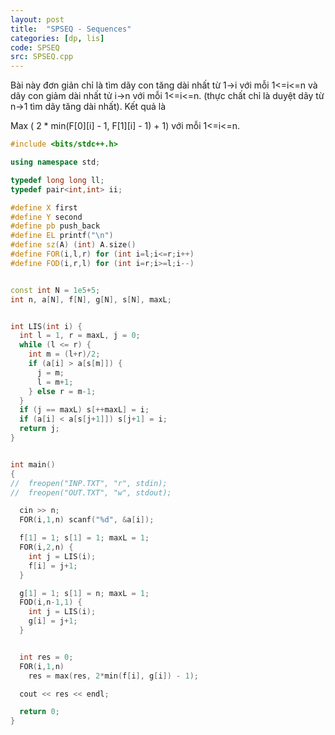 ```yaml
---
layout: post
title:  "SPSEQ - Sequences"
categories: [dp, lis]
code: SPSEQ
src: SPSEQ.cpp
---
```


Bài này đơn giản chỉ là tìm dãy con tăng dài nhất từ 1->i với mỗi 1<=i<=n và dãy con giảm dài nhất tử i->n với mỗi 1<=i<=n. (thực chất chỉ là duyệt dãy từ n->1 tìm dãy tăng dài nhất). Kết quả là 

Max ( 2 * min(F[0][i] - 1, F[1][i] - 1) + 1) với mỗi 1<=i<=n.


```cpp
#include <bits/stdc++.h>

using namespace std;

typedef long long ll;
typedef pair<int,int> ii;

#define X first
#define Y second
#define pb push_back
#define EL printf("\n")
#define sz(A) (int) A.size()
#define FOR(i,l,r) for (int i=l;i<=r;i++)
#define FOD(i,r,l) for (int i=r;i>=l;i--)


const int N = 1e5+5;
int n, a[N], f[N], g[N], s[N], maxL;


int LIS(int i) {
  int l = 1, r = maxL, j = 0;
  while (l <= r) {
    int m = (l+r)/2;
    if (a[i] > a[s[m]]) {
      j = m;
      l = m+1;
    } else r = m-1;
  }
  if (j == maxL) s[++maxL] = i;
  if (a[i] < a[s[j+1]]) s[j+1] = i;
  return j;
}


int main()
{
//  freopen("INP.TXT", "r", stdin);
//  freopen("OUT.TXT", "w", stdout);

  cin >> n;
  FOR(i,1,n) scanf("%d", &a[i]);

  f[1] = 1; s[1] = 1; maxL = 1;
  FOR(i,2,n) {
    int j = LIS(i);
    f[i] = j+1;
  }

  g[1] = 1; s[1] = n; maxL = 1;
  FOD(i,n-1,1) {
    int j = LIS(i);
    g[i] = j+1;
  }


  int res = 0;
  FOR(i,1,n)
    res = max(res, 2*min(f[i], g[i]) - 1);

  cout << res << endl;

  return 0;
}
```